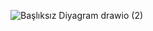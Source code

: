 ![Başlıksız Diyagram drawio (2)](https://user-images.githubusercontent.com/29378922/188284727-8fc2f014-67eb-47dc-8c82-21b18710c272.png)
